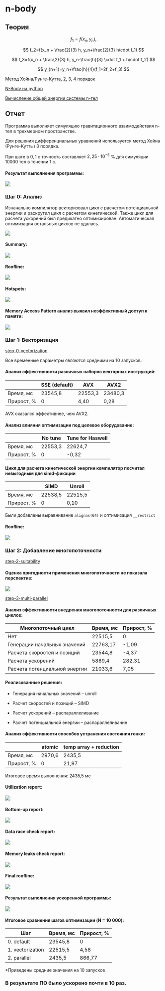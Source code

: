 # n-body

## Теория

$$
f_1=f(x_n,y_n),
$$

$$
f_2=f(x_n + \frac{2}{3} h, y_n+\frac{2}{3} h\cdot f_1)
$$

$$
f_3=f(x_n + \frac{2}{3} h, y_n-\frac{h}{3} \cdot f_1 + h\cdot f_2)
$$

$$
y_{n+1}=y_n+\frac{h}{4}(f_1+2f_2+f_3)
$$

[Метод Хойна/Рунге-Кутта, 2, 3, 4 порядок ](https://old.mipt.ru/upload/medialibrary/87d/rk.pdf)

[N-Body на python](https://prappleizer.github.io/Tutorials/RK4/RK4_Tutorial.html)

[Вычисление общей энергии системы n-тел](https://www.math.arizona.edu/~dwang/485home-10/N-body.pdf)

## Отчет

Программа выполняет симуляцию гравитационного взаимодействия n-тел в трехмерном пространстве.

Для решения дифференциальных уравнений используется метод Хойна (Рунге-Кутты) 3 порядка.

При шаге в $0,1$ c точность составляет $2,25 \cdot 10^{-5}$ % для симуляции $10 000$ тел в течении $1$ с.

#### Результат выполнения программы:

![](img/program.png)

<div style="page-break-after: always;"></div>

### Шаг 0: Анализ

Изначально компилятор векторизовал цикл с расчетом потенциальной энергии и раскрутил цикл с расчетом кинетической. Также цикл для расчета ускорений был предикатно оптимизирован. Автоматическая оптимизация остальных циклов не удалась.

![](img/default_opt_report.png)

#### Summary:

![](img/default_summary.png)

#### Roofline:

![](img/default_roofline.png)

#### Hotspots:

![](img/default_hotspots.png)

#### Memory Access Pattern анализ выявил неэффективный доступ к памяти:

![](img/default_map.png)

<div style="page-break-after: always;"></div>

### Шаг 1: Векторизация

[step-0-vectorization](https://github.com/Puhinsky/n-body/tree/step-0-vectorization)

Все временные параметры являются средними на 10 запусков.

#### Анализ эффективности различных наборов векторных инструкций:

||SSE (default)|AVX|AVX2|
|---|---|---|---|
|Время, мс|23545,8|22553,3|23480,3|
|Прирост, %|0|4,40|0,28|

AVX оказался эффективнее, чем AVX2.

#### Анализ влияния оптимизации под целевое оборудование:

||No tune|Tune for Haswell|
|---|---|---|
|Время, мс|22553,3|22624,7|
|Прирост, %|0|-0,32|

#### Цикл для расчета кинетической энергии компилятор посчитал невыгодным для simd-фикации

||SIMD|Unroll|
|---|---|---|
|Время, мс|22538,5|22515,5|
|Прирост, %|0|0,10|

Были добавлены выравнивание ```alignas(64)``` и оптимизация ```__restrict```

#### Roofline:

![](img/vectorization_roofline.png)

<div style="page-break-after: always;"></div>

### Шаг 2: Добавление многопоточности

[step-2-suitability](https://github.com/Puhinsky/n-body/tree/step-2-suitability)

#### Оценка пригодности применения многопоточности не показала перспектив:

![](img/parallel_suitability.png)

[step-3-multi-parallel](https://github.com/Puhinsky/n-body/tree/step-3-multi-parallel)

#### Анализ эффективности внедрения многопоточности для различных циклов:

|Многопоточный цикл|Время, мс|Прирост, %|
|---|---|---|
|Нет|22515,5|0|
|Генерации начальных значений|22763,17|-1,09|
|Расчета скоростей и позиций|23544,8|-4,37|
|Расчета ускорений|5889,4|282,31|
|Расчета потенциальной энергии|21033,6|7,05|

#### Реализованные решения:

* Генерация начальных значений – unroll

* Расчет скоростей и позиций – SIMD

* Расчет ускорений – распараллеливание

* Расчет потенциальной энергии – распараллеливание

#### Анализ эффективности способов устранения состояния гонки:

||atomic|temp array + reduction|
|---|---|---|
|Время, мс|2970,6|2435,5|
|Прирост, %|0|21,97|

Итоговое время выполнения: 2435,5 мс

#### Utilization report:

![](img/parallel_utilization.png)

#### Bottom-up report:

![](img/parallel_bottom-up.png)

#### Data race check report:

![](img/parallel_data_race.png)

#### Memory leaks check report:

![](img/parallel_memory_leaks.png)

#### Final roofline:

![](img/parallel_roofline.png)

#### Результат выполнения ускоренной программы:

![](img/final_program.png)

<div style="page-break-after: always;"></div>

#### Итоговое сравнения шагов оптимизации (N = 10 000):

|Шаг|Время, мс|Прирост, %|
|---|---|---|
|0. default|23545,8|0|
|1. vectorization|22515,5|4,58|
|2. parallel|2435,5|866,77|

*Приведены средние значения на 10 запусков

### В результате ПО было ускорено почти в 10 раз.